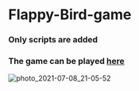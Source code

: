 # Flappy-Bird-game
### Only scripts are added
### The game can be played [here](https://soumadipdas18.itch.io/flappy-bird) 
![photo_2021-07-08_21-05-52](https://user-images.githubusercontent.com/82037708/124955520-bc7a8780-e034-11eb-91cf-0df42a496139.jpg)

